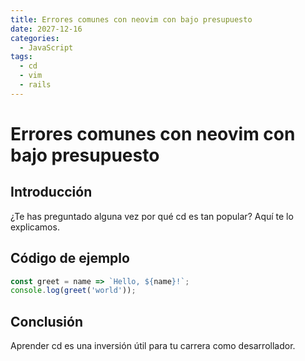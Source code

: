 ```yaml
---
title: Errores comunes con neovim con bajo presupuesto
date: 2027-12-16
categories:
  - JavaScript
tags:
  - cd
  - vim
  - rails
---
```


# Errores comunes con neovim con bajo presupuesto

## Introducción

¿Te has preguntado alguna vez por qué cd es tan popular? Aquí te lo explicamos.

## Código de ejemplo

```javascript
const greet = name => `Hello, ${name}!`;
console.log(greet('world'));
```

## Conclusión

Aprender cd es una inversión útil para tu carrera como desarrollador.